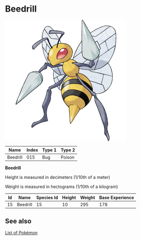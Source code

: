 # Beedrill


![Beedrill](images/015.png)

| **Name** | **Index** | **Type 1** | **Type 2** |
|----|----|----|----|
| Beedrill | 015 | Bug | Poison  |

**Beedrill** 


Height is measured in decimeters (1/10th of a meter)

Weight is measured in hectograms (1/10th of a kilogram)

| **Id** | **Name** | **Species Id** | **Height** | **Weight** | **Base Experience** |
|--------|----------|----------------|------------|------------|---------------------|
| 15 | Beedrill | 15 | 10 | 295 | 178 |


## See also

[List of Pokémon](../pokemon.md)
